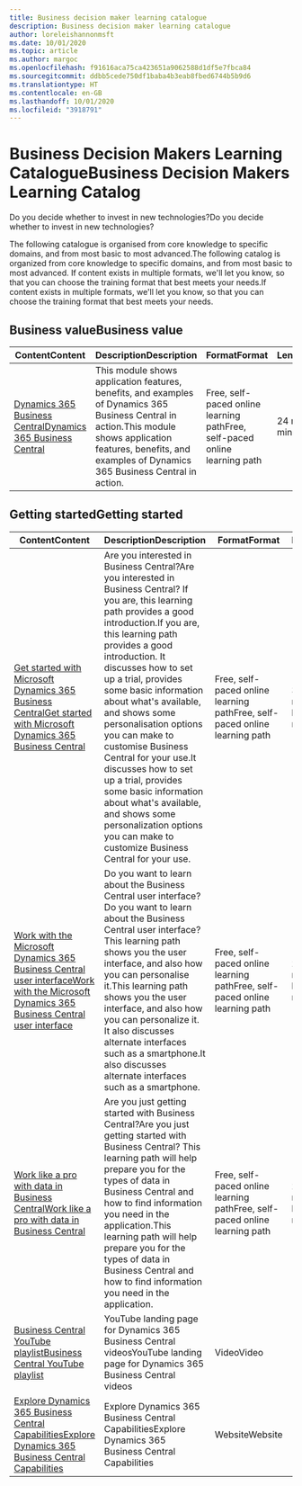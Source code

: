 ```yaml
---
title: Business decision maker learning catalogue
description: Business decision maker learning catalogue
author: loreleishannonmsft
ms.date: 10/01/2020
ms.topic: article
ms.author: margoc
ms.openlocfilehash: f91616aca75ca423651a9062588d1df5e7fbca84
ms.sourcegitcommit: ddbb5cede750df1baba4b3eab8fbed6744b5b9d6
ms.translationtype: HT
ms.contentlocale: en-GB
ms.lasthandoff: 10/01/2020
ms.locfileid: "3918791"
---
```

# <a name="business-decision-makers-learning-catalog"></a><span data-ttu-id="79c12-103">Business Decision Makers Learning Catalogue</span><span class="sxs-lookup"><span data-stu-id="79c12-103">Business Decision Makers Learning Catalog</span></span>

<span data-ttu-id="79c12-104">Do you decide whether to invest in new technologies?</span><span class="sxs-lookup"><span data-stu-id="79c12-104">Do you decide whether to invest in new technologies?</span></span>

<span data-ttu-id="79c12-105">The following catalogue is organised from core knowledge to specific domains, and from most basic to most advanced.</span><span class="sxs-lookup"><span data-stu-id="79c12-105">The following catalog is organized from core knowledge to specific domains, and from most basic to most advanced.</span></span> <span data-ttu-id="79c12-106">If content exists in multiple formats, we'll let you know, so that you can choose the training format that best meets your needs.</span><span class="sxs-lookup"><span data-stu-id="79c12-106">If content exists in multiple formats, we'll let you know, so that you can choose the training format that best meets your needs.</span></span>  

## <a name="business-value"></a><span data-ttu-id="79c12-107">Business value<a name="busvalue"></a></span><span class="sxs-lookup"><span data-stu-id="79c12-107">Business value<a name="busvalue"></a></span></span>

| <span data-ttu-id="79c12-108">Content</span><span class="sxs-lookup"><span data-stu-id="79c12-108">Content</span></span>                                                                 | <span data-ttu-id="79c12-109">Description</span><span class="sxs-lookup"><span data-stu-id="79c12-109">Description</span></span>                                                                                                | <span data-ttu-id="79c12-110">Format</span><span class="sxs-lookup"><span data-stu-id="79c12-110">Format</span></span>                                | <span data-ttu-id="79c12-111">Length</span><span class="sxs-lookup"><span data-stu-id="79c12-111">Length</span></span>     |
|----------------------------------------------------------------------------------------------------------------|------------------------------------------------------------------------------------------------------------|---------------------------------------|------------|
| [<span data-ttu-id="79c12-112">Dynamics 365 Business Central</span><span class="sxs-lookup"><span data-stu-id="79c12-112">Dynamics 365 Business Central</span></span>](https://docs.microsoft.com/learn/modules/dynamics-365-business-central/) | <span data-ttu-id="79c12-113">This module shows application features, benefits, and examples of Dynamics 365 Business Central in action.</span><span class="sxs-lookup"><span data-stu-id="79c12-113">This module shows application features, benefits, and examples of Dynamics 365 Business Central in action.</span></span> | <span data-ttu-id="79c12-114">Free, self-paced online learning path</span><span class="sxs-lookup"><span data-stu-id="79c12-114">Free, self-paced online learning path</span></span> | <span data-ttu-id="79c12-115">24 minutes</span><span class="sxs-lookup"><span data-stu-id="79c12-115">24 minutes</span></span> |

## <a name="getting-started"></a><span data-ttu-id="79c12-116">Getting started<a name="get-started"></a></span><span class="sxs-lookup"><span data-stu-id="79c12-116">Getting started<a name="get-started"></a></span></span>

| <span data-ttu-id="79c12-117">Content</span><span class="sxs-lookup"><span data-stu-id="79c12-117">Content</span></span>                                                                                                                             | <span data-ttu-id="79c12-118">Description</span><span class="sxs-lookup"><span data-stu-id="79c12-118">Description</span></span>                                                                                                                                                                                                                                                                                      | <span data-ttu-id="79c12-119">Format</span><span class="sxs-lookup"><span data-stu-id="79c12-119">Format</span></span>                                | <span data-ttu-id="79c12-120">Length</span><span class="sxs-lookup"><span data-stu-id="79c12-120">Length</span></span>             |
|------------------------------------------------------------------------------------------------------------------------------------------------------------------------------|--------------------------------------------------------------------------------------------------------------------------------------------------------------------------------------------------------------------------------------------------------------------------------------------------|---------------------------------------|--------------------|
| [<span data-ttu-id="79c12-121">Get started with Microsoft Dynamics 365 Business Central</span><span class="sxs-lookup"><span data-stu-id="79c12-121">Get started with Microsoft Dynamics 365 Business Central</span></span>](https://docs.microsoft.com/learn/paths/get-started-dynamics-365-business-central/)                          | <span data-ttu-id="79c12-122">Are you interested in Business Central?</span><span class="sxs-lookup"><span data-stu-id="79c12-122">Are you interested in Business Central?</span></span> <span data-ttu-id="79c12-123">If you are, this learning path provides a good introduction.</span><span class="sxs-lookup"><span data-stu-id="79c12-123">If you are, this learning path provides a good introduction.</span></span> <span data-ttu-id="79c12-124">It discusses how to set up a trial, provides some basic information about what's available, and shows some personalisation options you can make to customise Business Central for your use.</span><span class="sxs-lookup"><span data-stu-id="79c12-124">It discusses how to set up a trial, provides some basic information about what's available, and shows some personalization options you can make to customize Business Central for your use.</span></span> | <span data-ttu-id="79c12-125">Free, self-paced online learning path</span><span class="sxs-lookup"><span data-stu-id="79c12-125">Free, self-paced online learning path</span></span> | <span data-ttu-id="79c12-126">3 hours 4 minutes</span><span class="sxs-lookup"><span data-stu-id="79c12-126">3 hours 4 minutes</span></span>  |
| [<span data-ttu-id="79c12-127">Work with the Microsoft Dynamics 365 Business Central user interface</span><span class="sxs-lookup"><span data-stu-id="79c12-127">Work with the Microsoft Dynamics 365 Business Central user interface</span></span>](https://docs.microsoft.com/learn/paths/work-with-user-interface-dynamics-365-business-central/) | <span data-ttu-id="79c12-128">Do you want to learn about the Business Central user interface?</span><span class="sxs-lookup"><span data-stu-id="79c12-128">Do you want to learn about the Business Central user interface?</span></span> <span data-ttu-id="79c12-129">This learning path shows you the user interface, and also how you can personalise it.</span><span class="sxs-lookup"><span data-stu-id="79c12-129">This learning path shows you the user interface, and also how you can personalize it.</span></span> <span data-ttu-id="79c12-130">It also discusses alternate interfaces such as a smartphone.</span><span class="sxs-lookup"><span data-stu-id="79c12-130">It also discusses alternate interfaces such as a smartphone.</span></span>                                                                               | <span data-ttu-id="79c12-131">Free, self-paced online learning path</span><span class="sxs-lookup"><span data-stu-id="79c12-131">Free, self-paced online learning path</span></span> | <span data-ttu-id="79c12-132">2 hours 27 minutes</span><span class="sxs-lookup"><span data-stu-id="79c12-132">2 hours 27 minutes</span></span> |
| [<span data-ttu-id="79c12-133">Work like a pro with data in Business Central</span><span class="sxs-lookup"><span data-stu-id="79c12-133">Work like a pro with data in Business Central</span></span>](https://docs.microsoft.com/learn/paths/work-pro-data-dynamics-365-business-central)                                    | <span data-ttu-id="79c12-134">Are you just getting started with Business Central?</span><span class="sxs-lookup"><span data-stu-id="79c12-134">Are you just getting started with Business Central?</span></span> <span data-ttu-id="79c12-135">This learning path will help prepare you for the types of data in Business Central and how to find information you need in the application.</span><span class="sxs-lookup"><span data-stu-id="79c12-135">This learning path will help prepare you for the types of data in Business Central and how to find information you need in the application.</span></span>                                                                                                  | <span data-ttu-id="79c12-136">Free, self-paced online learning path</span><span class="sxs-lookup"><span data-stu-id="79c12-136">Free, self-paced online learning path</span></span> | <span data-ttu-id="79c12-137">2 hours 27 minutes</span><span class="sxs-lookup"><span data-stu-id="79c12-137">2 hours 27 minutes</span></span> |
| [<span data-ttu-id="79c12-138">Business Central YouTube playlist</span><span class="sxs-lookup"><span data-stu-id="79c12-138">Business Central YouTube playlist</span></span>](https://www.youtube.com/playlist?list=PLcakwueIHoT-wVFPKUtmxlqcG1kJ0oqq4)                                                                | <span data-ttu-id="79c12-139">YouTube landing page for Dynamics 365 Business Central videos</span><span class="sxs-lookup"><span data-stu-id="79c12-139">YouTube landing page for Dynamics 365 Business Central videos</span></span>                                                                                                                                                                                                                                    | <span data-ttu-id="79c12-140">Video</span><span class="sxs-lookup"><span data-stu-id="79c12-140">Video</span></span>                                 |                    |
| [<span data-ttu-id="79c12-141">Explore Dynamics 365 Business Central Capabilities</span><span class="sxs-lookup"><span data-stu-id="79c12-141">Explore Dynamics 365 Business Central Capabilities</span></span>](https://dynamics.microsoft.com/business-central/capabilities/)                                                    | <span data-ttu-id="79c12-142">Explore Dynamics 365 Business Central Capabilities</span><span class="sxs-lookup"><span data-stu-id="79c12-142">Explore Dynamics 365 Business Central Capabilities</span></span>                                                                                                                                                                                                                                               | <span data-ttu-id="79c12-143">Website</span><span class="sxs-lookup"><span data-stu-id="79c12-143">Website</span></span>                               |                    |
